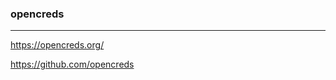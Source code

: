 ### opencreds
---
https://opencreds.org/

https://github.com/opencreds

```
```

```
```

```
```



